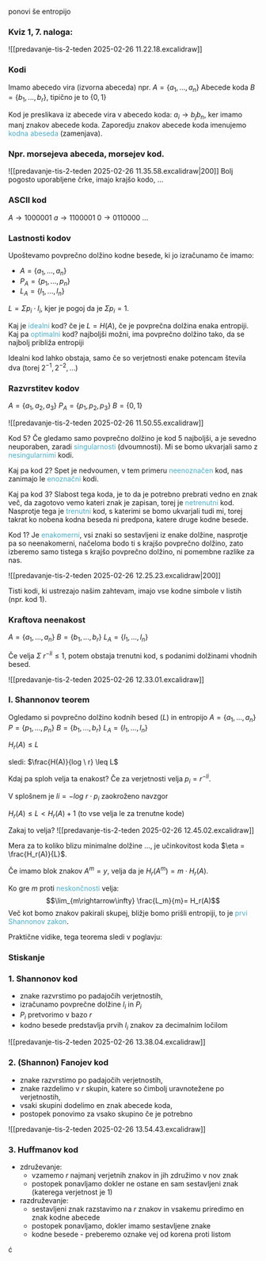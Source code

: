 ponovi še entropijo
### Kviz 1, 7. naloga:
![[predavanje-tis-2-teden 2025-02-26 11.22.18.excalidraw]]

### Kodi
Imamo abecedo vira (izvorna abeceda) npr. $A = \{a_1, ..., a_n\}$
Abecede koda $B = \{b_1, ..., b_r\}$, tipično je to $\{0, 1\}$

Kod je preslikava iz abecede vira v abecedo koda: $a_i \rightarrow b_jb_n$, ker imamo manj znakov abecede koda. Zaporedju znakov abecede koda imenujemo <font color="#4bacc6">kodna abeseda</font> (zamenjava). 
### Npr. morsejeva abeceda, morsejev kod.

![[predavanje-tis-2-teden 2025-02-26 11.35.58.excalidraw|200]]
Bolj pogosto uporabljene črke, imajo krajšo kodo, ...

### ASCII kod
$A \rightarrow 1000001$
$a \rightarrow 1100001$
$0 \rightarrow 0110000$
...

### Lastnosti kodov
Upoštevamo povprečno dolžino kodne besede, ki jo izračunamo če imamo:
- $A = \{a_1, ..., a_n\}$
- $P_A = \{p_1, ..., p_n\}$
- $L_A = \{l_1, ..., l_n\}$

$L = \Sigma p_i \cdot l_i$, kjer je pogoj da je $\Sigma p_i = 1$.  

Kaj je <font color="#4bacc6">idealni</font> kod? če je $L = H(A)$, če je povprečna dolžina enaka entropiji.
Kaj pa <font color="#4bacc6">optimalni</font> kod? najboljši možni, ima povprečno dolžino tako, da se najbolj približa entropiji

Idealni kod lahko obstaja, samo če so verjetnosti enake potencam števila dva (torej $2^{-1}, 2^{-2}, ...$)

### Razvrstitev kodov
$A = \{a_1, a_2, a_3\}$
$P_A = \{p_1, p_2, p_3\}$
$B = \{0, 1\}$

![[predavanje-tis-2-teden 2025-02-26 11.50.55.excalidraw]]

Kod 5?
Če gledamo samo povprečno dolžino je kod 5 najboljši, a je sevedno neuporaben, zaradi <font color="#4bacc6">singularnosti</font> (dvoumnosti). Mi se bomo ukvarjali samo z <font color="#4bacc6">nesingularnimi</font> kodi.

Kaj pa kod 2?
Spet je nedvoumen, v tem primeru <font color="#4bacc6">neenoznačen</font> kod, nas zanimajo le <font color="#4bacc6">enoznačni</font> kodi.

Kaj pa kod 3?
Slabost tega koda, je to da je potrebno prebrati vedno en znak več, da zagotovo vemo kateri znak je zapisan, torej je <font color="#4bacc6">netrenutni</font> kod. Nasprotje tega je <font color="#4bacc6">trenutni</font> kod, s katerimi se bomo ukvarjali tudi mi, torej takrat ko nobena kodna beseda ni predpona, katere druge kodne besede.

Kod 1?
Je <font color="#4bacc6">enakomerni</font>, vsi znaki so sestavljeni iz enake dolžine, nasprotje pa so neenakomerni, načeloma bodo ti s krajšo povprečno dolžino, zato izberemo samo tistega s krajšo povprečno dolžino, ni pomembne razlike za nas.

![[predavanje-tis-2-teden 2025-02-26 12.25.23.excalidraw|200]]

Tisti kodi, ki ustrezajo našim zahtevam, imajo vse kodne simbole v listih (npr. kod 1).

### Kraftova neenakost
$A = \{a_1, ..., a_n\}$
$B = \{b_1, ..., b_r\}$
$L_A = \{l_1, ..., l_n\}$

Če velja $\Sigma \ r^{-li} \leq 1$, potem obstaja trenutni kod, s podanimi dolžinami vhodnih besed.

![[predavanje-tis-2-teden 2025-02-26 12.33.01.excalidraw]]

### l. Shannonov teorem
Ogledamo si povprečno dolžino kodnih besed ($L$) in entropijo
 $A = \{a_1, ..., a_n\}$
 $P = \{p_1, ..., p_n\}$
$B = \{b_1, ..., b_r\}$
$L_A = \{l_1, ..., l_n\}$

$H_r(A) \leq L$ 

sledi: $\frac{H(A)}{log \ r} \leq L$ 

Kdaj pa sploh velja ta enakost? Če za verjetnosti velja $p_i = r^{-li}$.

V splošnem je $li = -log \ r \cdot p_i$ zaokroženo navzgor

$H_r(A) \leq L < H_r(A) + 1$ (to vse velja le za trenutne kode)

Zakaj to velja?
![[predavanje-tis-2-teden 2025-02-26 12.45.02.excalidraw]]

Mera za to koliko blizu minimalne dolžine ..., je učinkovitost koda $\eta = \frac{H_r(A)}{L}$. 

Če imamo blok znakov $A^m = y$, velja da je $H_r(A^m) = m \cdot H_r(A)$.

Ko gre $m$ proti <font color="#4bacc6">neskončnosti</font> velja: $$\lim_{m\rightarrow\infty} \frac{L_m}{m}= H_r(A)$$
Več kot bomo znakov pakirali skupej, bližje bomo prišli entropiji, to je <font color="#4bacc6">prvi Shannonov zakon</font>.


Praktične vidike, tega teorema sledi v poglavju:
### Stiskanje
### 1. Shannonov kod
- znake razvrstimo po padajočih verjetnostih,
- izračunamo povprečne dolžine $l_i$ in $P_i$
- $P_i$ pretvorimo v bazo $r$
- kodno besede predstavlja prvih $l_i$ znakov za decimalnim ločilom

![[predavanje-tis-2-teden 2025-02-26 13.38.04.excalidraw]]

### 2. (Shannon) Fanojev kod
- znake razvrstimo po padajočih verjetnostih,
- znake razdelimo v $r$ skupin, katere so čimbolj uravnotežene po verjetnostih,
- vsaki skupini dodelimo en znak abecede koda,
- postopek ponovimo za vsako skupino če je potrebno

![[predavanje-tis-2-teden 2025-02-26 13.54.43.excalidraw]]

### 3. Huffmanov kod
- združevanje: 
	- vzamemo $r$ najmanj verjetnih znakov in jih združimo v nov znak
	- postopek ponavljamo dokler ne ostane en sam sestavljeni znak (katerega verjetnost je $1$)
- razdruževanje: 
	- sestavljeni znak razstavimo na $r$ znakov in vsakemu priredimo en znak kodne abecede
	- postopek ponavljamo, dokler imamo sestavljene znake
	- kodne besede - preberemo oznake vej od korena proti listom




















































ć